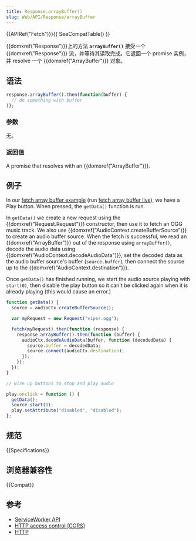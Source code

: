 ```yaml
---
title: Response.arrayBuffer()
slug: Web/API/Response/arrayBuffer
---
```


{{APIRef("Fetch")}}{{ SeeCompatTable() }}

{{domxref("Response")}}上的方法 **`arrayBuffer()`** 接受一个 {{domxref("Response")}} 流，并等待其读取完成。它返回一个 promise 实例，并 resolve 一个 {{domxref("ArrayBuffer")}} 对象。

## 语法

```js
response.arrayBuffer().then(function(buffer) {
  // do something with buffer
)};
```

### 参数

无。

### 返回值

A promise that resolves with an {{domxref("ArrayBuffer")}}.

## 例子

In our [fetch array buffer example](https://github.com/mdn/fetch-examples/tree/gh-pages/fetch-array-buffer) (run [fetch array buffer live](http://mdn.github.io/fetch-examples/fetch-array-buffer/)), we have a Play button. When pressed, the `getData()` function is run.

In `getData()` we create a new request using the {{domxref("Request.Request")}} constructor, then use it to fetch an OGG music track. We also use {{domxref("AudioContext.createBufferSource")}} to create an audio buffer source. When the fetch is successful, we read an {{domxref("ArrayBuffer")}} out of the response using `arrayBuffer()`, decode the audio data using {{domxref("AudioContext.decodeAudioData")}}, set the decoded data as the audio buffer source's buffer (`source.buffer`), then connect the source up to the {{domxref("AudioContext.destination")}}.

Once `getData()` has finished running, we start the audio source playing with `start(0)`, then disable the play button so it can't be clicked again when it is already playing (this would cause an error.)

```js
function getData() {
  source = audioCtx.createBufferSource();

  var myRequest = new Request("viper.ogg");

  fetch(myRequest).then(function (response) {
    response.arrayBuffer().then(function (buffer) {
      audioCtx.decodeAudioData(buffer, function (decodedData) {
        source.buffer = decodedData;
        source.connect(audioCtx.destination);
      });
    });
  });
}

// wire up buttons to stop and play audio

play.onclick = function () {
  getData();
  source.start(0);
  play.setAttribute("disabled", "disabled");
};
```

## 规范

{{Specifications}}

## 浏览器兼容性

{{Compat}}

## 参考

- [ServiceWorker API](/zh-CN/docs/Web/API/ServiceWorker_API)
- [HTTP access control (CORS)](/zh-CN/docs/Web/HTTP/Access_control_CORS)
- [HTTP](/zh-CN/docs/Web/HTTP)
